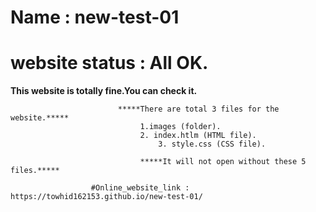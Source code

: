 # Name		 : new-test-01
# website status : All OK.

**************************************************This website is totally fine.You can check it.**************************************************

					        *****There are total 3 files for the website.*****
							     1.images (folder).
							     2. index.htlm (HTML file).
		    		  			     3. style.css (CSS file).

	 			                 *****It will not open without these 5 files.*****

				      #Online_website_link : https://towhid162153.github.io/new-test-01/
